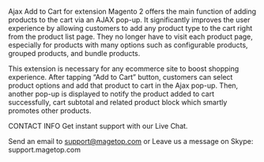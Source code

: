 Ajax Add to Cart for extension  Magento 2 offers the main function of adding products to the cart via an AJAX pop-up. It significantly improves the user experience by allowing customers to add any product type to the cart right from the product list page. They no longer have to visit each product page, especially for products with many options such as configurable products, grouped products, and bundle products.

This extension is necessary for any ecommerce site to boost shopping experience. After tapping “Add to Cart” button, customers can select product options and add that product to cart in the Ajax pop-up. Then, another pop-up is displayed to notify the product added to cart successfully, cart subtotal and related product block which smartly promotes other products.

CONTACT INFO
Get instant support with our Live Chat.

Send an email to support@magetop.com or Leave us a message on Skype: support.magetop.com
